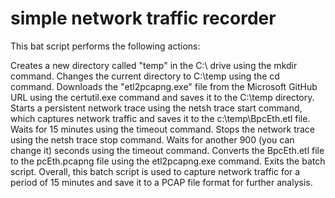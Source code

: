 # simple network traffic recorder 
This bat script performs the following actions:

Creates a new directory called "temp" in the C:\ drive using the mkdir command.
Changes the current directory to C:\temp using the cd command.
Downloads the "etl2pcapng.exe" file from the Microsoft GitHub URL using the certutil.exe command and saves it to the C:\temp directory.
Starts a persistent network trace using the netsh trace start command, which captures network traffic and saves it to the c:\temp\BpcEth.etl file.
Waits for 15 minutes using the timeout command.
Stops the network trace using the netsh trace stop command.
Waits for another 900 (you can change it)  seconds using the timeout command.
Converts the BpcEth.etl file to the pcEth.pcapng file using the etl2pcapng.exe command.
Exits the batch script.
Overall, this batch script is used to capture network traffic for a period of 15 minutes and save it to a PCAP file format for further analysis.
